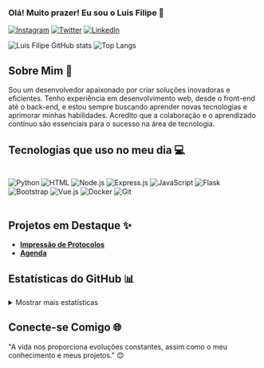 ### Olá! Muito prazer! Eu sou o Luis Filipe 👋

[![Instagram](https://img.shields.io/badge/Instagram-E4405F?style=for-the-badge&logo=instagram&logoColor=white)](https://instagram.com/lfsl_lipe)
[![Twitter](https://img.shields.io/badge/Twitter-1DA1F2?style=for-the-badge&logo=twitter&logoColor=white)](https://twitter.com/lfslDEV)
[![LinkedIn](https://img.shields.io/badge/LinkedIn-0077B5?style=for-the-badge&logo=linkedin&logoColor=white)](https://www.linkedin.com/in/your-linkedin-username) <!-- Replace with your actual LinkedIn URL -->

![Luis Filipe GitHub stats](https://github-readme-stats.vercel.app/api?username=lfslDEV&show_icons=true&theme=merko)
![Top Langs](https://github-readme-stats.vercel.app/api/top-langs/?username=lfslDEV&layout=compact&theme=merko)

## Sobre Mim 🚀

Sou um desenvolvedor apaixonado por criar soluções inovadoras e eficientes.  Tenho experiência em desenvolvimento web, desde o front-end até o back-end, e estou sempre buscando aprender novas tecnologias e aprimorar minhas habilidades. Acredito que a colaboração e o aprendizado contínuo são essenciais para o sucesso na área de tecnologia.

## Tecnologias que uso no meu dia 💻

<div style="display: inline_block"><br/>
    <img align="center" alt="Python" src="https://img.shields.io/badge/Python-14354C?style=for-the-badge&logo=python&logoColor=white">
    <img align="center" alt="HTML" src="https://img.shields.io/badge/HTML-239120?style=for-the-badge&logo=html5&logoColor=white">
    <img align="center" alt="Node.js" src="https://img.shields.io/badge/Node.js-43853D?style=for-the-badge&logo=node.js&logoColor=white">
    <img align="center" alt="Express.js" src="https://img.shields.io/badge/Express.js-404D59?style=for-the-badge&logo=express&logoColor=white">
    <img align="center" alt="JavaScript" src="https://img.shields.io/badge/JavaScript-F7DF1E?style=for-the-badge&logo=javascript&logoColor=black">
    <img align="center" alt="Flask" src="https://img.shields.io/badge/Flask-000000?style=for-the-badge&logo=flask&logoColor=white">
    <img align="center" alt="Bootstrap" src="https://img.shields.io/badge/Bootstrap-563D7C?style=for-the-badge&logo=bootstrap&logoColor=white">
    <img align="center" alt="Vue.js" src="https://img.shields.io/badge/Vue.js-35495E?style=for-the-badge&logo=vue.js&logoColor=4FC08D">
    <img align="center" alt="Docker" src="https://img.shields.io/badge/Docker-2496ED?style=for-the-badge&logo=docker&logoColor=white">
    <img align="center" alt="Git" src="https://img.shields.io/badge/Git-F05032?style=for-the-badge&logo=git&logoColor=white">
</div>
<br>

## Projetos em Destaque ✨

*   **[Impressão de Protocolos](https://github.com/lfslDEV/protocol_printer)** 
*   **[Agenda](https://github.com/lfslDEV/Agenda)**

## Estatísticas do GitHub 📊

<details>
  <summary>Mostrar mais estatísticas</summary>
  <img src="https://github-readme-streak-stats.herokuapp.com/?user=lfslDEV&theme=merko" alt="GitHub Streak" />
</details>

## Conecte-se Comigo 🌐

"A vida nos proporciona evoluções constantes, assim como o meu conhecimento e meus projetos." 😊
